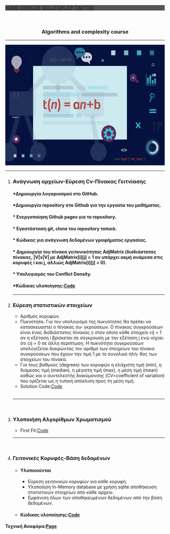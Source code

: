 <html>
  <style>
.navbar {
  width: 100%;
  background-color: #555;
  overflow: auto;
}

.navbar a {
  float: left;
  padding: 12px;
  color: white;
  text-decoration: none;
  font-size: 17px;
}

.navbar a:hover {
  background-color: #000;
}

.active {
  background-color: #4CAF50;
}

@media screen and (max-width: 500px) {
  .navbar a {
    float: none;
    display: block;
  }
}
 </style>
  <body>
  <div class="navbar">
  <a class="active" href="https://github.com/vasnastos"><i class="fa fa-fw fa-home"></i> HOME</a> 
  <a href="https://github.com/vasnastos/Algorithms_and_complexity/raw/main/algo_complexity.pdf"><i class="fa fa-fw fa-search"></i> EXERCISE</a> 
  <a href="#"><i class="fa fa-fw fa-envelope"></i> SOLUTION ZIP</a> 
  <a href="https://twitter.com/home?lang=el"><i class="fa fa-fw fa-user"></i> TWITTER</a>
</div>
  <br><br>
<h3 style="text-align:center;">Algorithms and complexity course</h3>
<hr>
<img src="https://github.com/vasnastos/Page_Images/blob/master/algorithms.jpg?raw=true" width="1024" height="380">
<hr>
  <ol>
    <li><h3>Ανάγνωση αρχείων-Εύρεση Cv-Πίνακας Γειτνίασης</h3></li>
    <h4>*Δημιουργία λογαριασμού στο GitHub.</h4>
    <h4>*Δημιουργία repository στο Github για την εργασία του μαθήματος.</h4>
    <h4>* Ενεργοποίηση Github pages για το repository.</h4>
    <h4>* Εγκατάσταση git, clone του repository τοπικά.</h4>
    <h4>* Κώδικας για ανάγνωση δεδομένων γραφήματος εργασίας.</h4>
    <h4>* Δημιουργία του πίνακα γειτονικότητας AdjMatrix (δισδιάστατος πίνακας, |V|x|V| με AdjMatrix[i][j] = 1 αν υπάρχει ακμή ανάμεσα στις κορυφές i και j, αλλιώς AdjMatrix[i][j] = 0).</h4>
    <h4>* Υπολογισμός του Conflict Density.</h4>
    <h4>*Κώδικας υλοποίησης:<a href="https://github.com/vasnastos/Algorithms_and_complexity/raw/main/aalgorithms%20and%20complexity.zip">Code</a></h4>
    <hr>
    <li><h3>Εύρεση στατιστικών στοιχείων</h3></li>
      <ul>
        <li>Αριθμός κορυφών.</li>
        <li> Πυκνότητα. Για τον υπολογισμό της πυκνότητας θα πρέπει να κατασκευαστεί ο πίνακας συ‐
γκρούσεων. Ο πίνακας συγκρούσεων είναι ένας δισδιάστατος πίνακας c στον οποίο κάθε
στοιχείο cij = 1 αν η εξέταση i βρίσκεται σε σύγκρουση με την εξέταση j ενώ ισχύει
ότι cij = 0 σε άλλη περίπτωση. Η πυκνότητα συγκρούσεων υπολογίζεται διαιρώντας τον
αριθμό των στοιχείων του πίνακα συγκρούσεων που έχουν την τιμή 1 με το συνολικό πλή‐
θος των στοιχείων του πίνακα.</li>
        <li>Για τους βαθμούς (degrees) των κορυφών η ελάχιστη τιμή (min), η διάμεσος τιμή (median),
η μέγιστη τιμή (max), η μέση τιμή (mean) καθώς και ο συντελεστής διακύμανσης (CV=coefficient
of variation) που ορίζεται ως η τυπική απόκλιση προς τη μέση τιμή.</li>
        <li>Solution Code:<a href="https://github.com/vasnastos/Algorithms_and_complexity/raw/main/Algorithms%20and%20complexity.zip">Code</a></li>
        </ul>
    <br>
     <hr>
    <br>
    <li><h3>Υλοποιήση Αλγορίθμων Χρωματισμού</h3></li>
    <ul>
      <li>First Fit:<a href="https://github.com/vasnastos/Algorithms_and_complexity/raw/main/Algorithms%20and%20complexity.zip">Code</a></li>
     </ul>
    <hr>
    <br>
    <li><b><h3>Γειτονικές Κορυφές-Βάση δεδομένων</h3></b></li>
    <ul>
      <li><h4>Υλοποιούνται</h4></li>
      <ul>
        <li>Εύρεση γειτονικών κορυφών για κάθε κορυφή.</li>
        <li>Υλοποίηση In-Memory database με χρήση sqlite αποθήκευση στατιστικών στοιχείων από κάθε αρχείο.</li>
        <li>Εμφάνιση όλων των αποθηκευμένων δεδομένων από την βάση δεδομένων.</li>
       </ul>
      <li><h4>Κώδικας υλοποίησης:<a href="https://github.com/vasnastos/Algorithms_and_complexity/raw/main/Algorithms%20and%20complexity.zip">Code</a></h4></li>
    </ul>
    </ol>
  <h4>Τεχνική Αναφόρα:<a href="https://github.com/vasnastos/Algorithms_and_complexity/blob/main/report.md">Page</a></h4>
    

